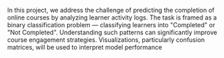 In this project, we address the challenge of predicting the completion of online courses by analyzing learner activity logs. The task is framed as a binary classification problem — classifying learners into "Completed" or "Not Completed". Understanding such patterns can significantly improve course engagement strategies. Visualizations, particularly confusion matrices, will be used to interpret model performance
